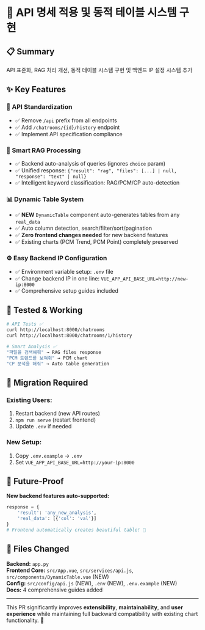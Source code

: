 # 🚀 API 명세 적용 및 동적 테이블 시스템 구현

## 📋 Summary
API 표준화, RAG 처리 개선, 동적 테이블 시스템 구현 및 백엔드 IP 설정 시스템 추가

## ✨ Key Features

### 🔄 API Standardization  
- ✅ Remove `/api` prefix from all endpoints
- ✅ Add `/chatrooms/{id}/history` endpoint
- ✅ Implement API specification compliance

### 🧠 Smart RAG Processing
- ✅ Backend auto-analysis of queries (ignores `choice` param)  
- ✅ Unified response: `{"result": "rag", "files": [...] | null, "response": "text" | null}`
- ✅ Intelligent keyword classification: RAG/PCM/CP auto-detection

### 📊 Dynamic Table System
- ✅ **NEW** `DynamicTable` component auto-generates tables from any `real_data`
- ✅ Auto column detection, search/filter/sort/pagination
- ✅ **Zero frontend changes needed** for new backend features
- ✅ Existing charts (PCM Trend, PCM Point) completely preserved

### ⚙️ Easy Backend IP Configuration  
- ✅ Environment variable setup: `.env` file
- ✅ Change backend IP in one line: `VUE_APP_API_BASE_URL=http://new-ip:8000`
- ✅ Comprehensive setup guides included

## 🧪 Tested & Working

```bash
# API Tests ✅
curl http://localhost:8000/chatrooms
curl http://localhost:8000/chatrooms/1/history

# Smart Analysis ✅  
"파일을 검색해줘" → RAG files response
"PCM 트렌드를 보여줘" → PCM chart  
"CP 분석을 해줘" → Auto table generation
```

## 🔄 Migration Required

### Existing Users:
1. Restart backend (new API routes)
2. `npm run serve` (restart frontend)  
3. Update `.env` if needed

### New Setup:
1. Copy `.env.example` → `.env`
2. Set `VUE_APP_API_BASE_URL=http://your-ip:8000`

## 🎯 Future-Proof

**New backend features auto-supported:**
```python
response = {
    'result': 'any_new_analysis',  
    'real_data': [{'col': 'val'}]
}
# Frontend automatically creates beautiful table! 🎉
```

## 📁 Files Changed

**Backend:** `app.py`  
**Frontend Core:** `src/App.vue`, `src/services/api.js`, `src/components/DynamicTable.vue` (NEW)  
**Config:** `src/config/api.js` (NEW), `.env` (NEW), `.env.example` (NEW)  
**Docs:** 4 comprehensive guides added

---

This PR significantly improves **extensibility**, **maintainability**, and **user experience** while maintaining full backward compatibility with existing chart functionality. 🚀